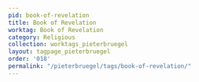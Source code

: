 ```yaml
---
pid: book-of-revelation
title: Book of Revelation
worktag: Book of Revelation
category: Religious
collection: worktags_pieterbruegel
layout: tagpage_pieterbruegel
order: '018'
permalink: "/pieterbruegel/tags/book-of-revelation/"
---
```


